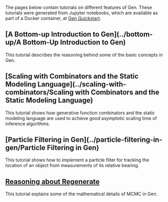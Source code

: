 The pages below contain tutorials on different features of Gen.
These tutorials were generated from Jupyter notebooks, which are available as part of a Docker container, at [Gen Quickstart](https://github.com/probcomp/gen-quickstart).

## [A Bottom-up Introduction to Gen](../bottom-up/A Bottom-Up Introduction to Gen)
This tutorial describes the reasoning behind some of the basic concepts in Gen.

## [Scaling with Combinators and the Static Modeling Language](../scaling-with-combinators/Scaling with Combinators and the Static Modeling Language)
This tutorial shows how generative function combinators and the static modeling language are used to achieve good asymptotic scaling time of inference algorithms.

## [Particle Filtering in Gen](../particle-filtering-in-gen/Particle Filtering in Gen)
This tutorial shows how to implement a particle filter for tracking the location of an object from measurements of its relative bearing.

## [Reasoning about Regenerate](../Reasoning+About+Regenerate)
This tutorial explains some of the mathematical details of MCMC in Gen.
